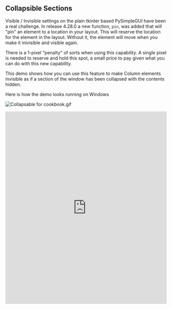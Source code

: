 ## Collapsible Sections

Visible / Invisible settings on the plain tkinter based PySimpleGUI have been a real challenge.  In release 4.28.0 a new function, `pin`, was added that will "pin" an element to a location in your layout.  This will reserve the location for the element in the layout.  Without it, the element will move when you make it inivisible and visible again.

There is a 1-pixel "penalty" of sorts when using this capability.  A single pixel is needed to reserve and hold this spot, a small price to pay given what you can do with this new capability.

This demo shows how you can use this feature to make Column elements invisible as if a section of the window has been collapsed with the contents hidden.

Here is how the demo looks running on Windows

![Collapsable for cookbook.gif](/api/files/5f2c5d5847d1fc1c1a4d850a/collapsable-for-cookbook.gif "Collapsable for cookbook.gif")

<iframe src='https://trinket.io/embed/pygame/df2c15979e?start=result' width='100%' height='600' frameborder='0' marginwidth='0' marginheight='0' allowfullscreen></iframe>
